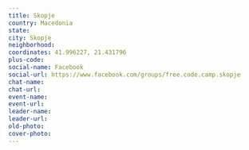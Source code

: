 ```yaml
---
title: Skopje
country: Macedonia
state: 
city: Skopje
neighborhood: 
coordinates: 41.996227, 21.431796
plus-code:
social-name: Facebook
social-url: https://www.facebook.com/groups/free.code.camp.skopje
chat-name:
chat-url:
event-name:
event-url:
leader-name:
leader-url:
old-photo: 
cover-photo:
---
```

